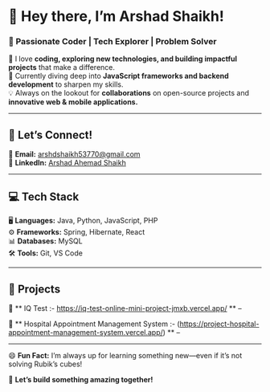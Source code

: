 
# 👋 Hey there, I’m **Arshad Shaikh!**  
### 🚀 Passionate Coder | Tech Explorer | Problem Solver  
  
👀 I love **coding, exploring new technologies, and building impactful projects** that make a difference.  
🌱 Currently diving deep into **JavaScript frameworks and backend development** to sharpen my skills.  
💡 Always on the lookout for **collaborations** on open-source projects and **innovative web & mobile applications.**  
  
---  
  
## 🔗 **Let’s Connect!**  
📧 **Email:** [arshdshaikh53770@gmail.com](mailto:arshdshaikh53770@gmail.com)  
💼 **LinkedIn:** [Arshad Ahemad Shaikh](https://www.linkedin.com/in/arshad-ahemad-shaikh-0b51b126a/)  
  
---  
  
## 💻 **Tech Stack**  
🖥 **Languages:** Java, Python, JavaScript, PHP  
⚙ **Frameworks:** Spring, Hibernate, React  
📊 **Databases:** MySQL  
🛠 **Tools:** Git, VS Code  
  
---  
  
## 🌟 **Projects**  
🧠 ** IQ Test :- https://iq-test-online-mini-project-jmxb.vercel.app/ ** – 

🧠 ** Hospital Appointment Management System :- (https://project-hospital-appointment-management-system.vercel.app/) ** – 


  
---  
  
😄 **Fun Fact:** I’m always up for learning something new—even if it’s not solving Rubik’s cubes!  
  
🚀 **Let’s build something amazing together!**
